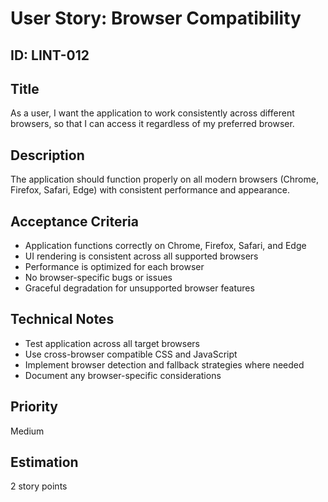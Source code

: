 # User Story: Browser Compatibility

## ID: LINT-012

## Title
As a user, I want the application to work consistently across different browsers, so that I can access it regardless of my preferred browser.

## Description
The application should function properly on all modern browsers (Chrome, Firefox, Safari, Edge) with consistent performance and appearance.

## Acceptance Criteria
- Application functions correctly on Chrome, Firefox, Safari, and Edge
- UI rendering is consistent across all supported browsers
- Performance is optimized for each browser
- No browser-specific bugs or issues
- Graceful degradation for unsupported browser features

## Technical Notes
- Test application across all target browsers
- Use cross-browser compatible CSS and JavaScript
- Implement browser detection and fallback strategies where needed
- Document any browser-specific considerations

## Priority
Medium

## Estimation
2 story points

